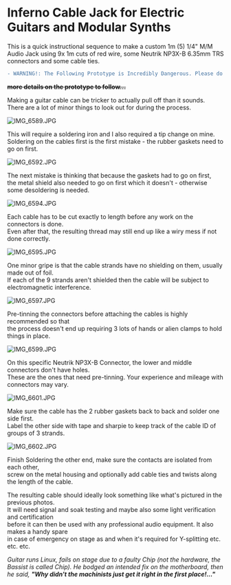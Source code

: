 # Inferno Cable Jack for Electric Guitars and Modular Synths

This is a quick instructional sequence to make a custom 1m (5) 1/4" M/M Audio Jack
using 9x 1m cuts of red wire, some Neutrik NP3X-B 6.35mm TRS connectors and some cable ties.

```diff
- WARNING!: The Following Prototype is Incredibly Dangerous. Please do not try it this way at home!
```

~~**__more details on the prototype to follow...__**~~

Making a guitar cable can be tricker to actually pull off than it sounds. \
There are a lot of minor things to look out for during the process.

![IMG_6589.JPG](https://github.com/TheMindVirus/arduino-stuff/blob/main/InfernoCableJack/IMG_6589.JPG)

This will require a soldering iron and I also required a tip change on mine. \
Soldering on the cables first is the first mistake - the rubber gaskets need to go on first.

![IMG_6592.JPG](https://github.com/TheMindVirus/arduino-stuff/blob/main/InfernoCableJack/IMG_6592.JPG)

The next mistake is thinking that because the gaskets had to go on first, \
the metal shield also needed to go on first which it doesn't - otherwise some desoldering is needed.

![IMG_6594.JPG](https://github.com/TheMindVirus/arduino-stuff/blob/main/InfernoCableJack/IMG_6594.JPG)

Each cable has to be cut exactly to length before any work on the connectors is done. \
Even after that, the resulting thread may still end up like a wiry mess if not done correctly.

![IMG_6595.JPG](https://github.com/TheMindVirus/arduino-stuff/blob/main/InfernoCableJack/IMG_6595.JPG)

One minor gripe is that the cable strands have no shielding on them, usually made out of foil. \
If each of the 9 strands aren't shielded then the cable will be subject to electromagnetic interference.

![IMG_6597.JPG](https://github.com/TheMindVirus/arduino-stuff/blob/main/InfernoCableJack/IMG_6597.JPG)

Pre-tinning the connectors before attaching the cables is highly recommended so that \
the process doesn't end up requiring 3 lots of hands or alien clamps to hold things in place.

![IMG_6599.JPG](https://github.com/TheMindVirus/arduino-stuff/blob/main/InfernoCableJack/IMG_6599.JPG)

On this specific Neutrik NP3X-B Connector, the lower and middle connectors don't have holes. \
These are the ones that need pre-tinning. Your experience and mileage with connectors may vary.

![IMG_6601.JPG](https://github.com/TheMindVirus/arduino-stuff/blob/main/InfernoCableJack/IMG_6601.JPG)

Make sure the cable has the 2 rubber gaskets back to back and solder one side first. \
Label the other side with tape and sharpie to keep track of the cable ID of groups of 3 strands.

![IMG_6602.JPG](https://github.com/TheMindVirus/arduino-stuff/blob/main/InfernoCableJack/IMG_6602.JPG)

Finish Soldering the other end, make sure the contacts are isolated from each other, \
screw on the metal housing and optionally add cable ties and twists along the length of the cable.

The resulting cable should ideally look something like what's pictured in the previous photos. \
It will need signal and soak testing and maybe also some light verification and certification \
before it can then be used with any professional audio equipment. It also makes a handy spare \
in case of emergency on stage as and when it's required for Y-splitting etc. etc. etc.

<i>Guitar runs Linux, fails on stage due to a faulty Chip (not the hardware, the Bassist is called Chip).</i>
<i>He bodged an intended fix on the motherboard, then he said,</i>
<i><b>"Why didn't the machinists just get it right in the first place!..."</b></i>
